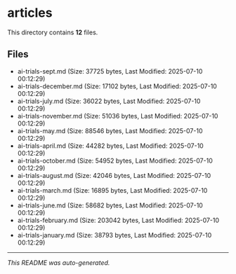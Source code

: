 # articles

This directory contains **12** files.

## Files

- ai-trials-sept.md (Size: 37725 bytes, Last Modified: 2025-07-10 00:12:29)
- ai-trials-december.md (Size: 17102 bytes, Last Modified: 2025-07-10 00:12:29)
- ai-trials-july.md (Size: 36022 bytes, Last Modified: 2025-07-10 00:12:29)
- ai-trials-november.md (Size: 51036 bytes, Last Modified: 2025-07-10 00:12:29)
- ai-trials-may.md (Size: 88546 bytes, Last Modified: 2025-07-10 00:12:29)
- ai-trials-april.md (Size: 44282 bytes, Last Modified: 2025-07-10 00:12:29)
- ai-trials-october.md (Size: 54952 bytes, Last Modified: 2025-07-10 00:12:29)
- ai-trials-august.md (Size: 42046 bytes, Last Modified: 2025-07-10 00:12:29)
- ai-trials-march.md (Size: 16895 bytes, Last Modified: 2025-07-10 00:12:29)
- ai-trials-june.md (Size: 58682 bytes, Last Modified: 2025-07-10 00:12:29)
- ai-trials-february.md (Size: 203042 bytes, Last Modified: 2025-07-10 00:12:29)
- ai-trials-january.md (Size: 38793 bytes, Last Modified: 2025-07-10 00:12:29)

---
*This README was auto-generated.*
